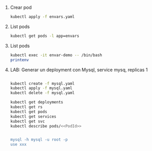 

1. Crear pod
    ```bash
    kubectl apply -f envars.yaml
    ```

1. List pods
    ```bash
    kubectl get pods -l app=envars
    ```

1. List pods
    ```bash
    kubectl exec -it envar-demo -- /bin/bash
    printenv
    ```

1. LAB: Generar un deployment con Mysql, service mysq, replicas 1
    ```bash
    
    kubectl create -f mysql.yaml
    kubectl apply -f mysql.yaml
    kubectl delete -f mysql.yaml

    kubectl get deployments
    kubectl get rs
    kubectl get pods
    kubectl get services
    kubectl get svc
    kubectl describe pods/<<PodId>>
    

    mysql -h mysql -u root -p
    use xxx
    ```
